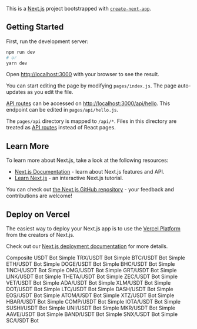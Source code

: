 This is a [Next.js](https://nextjs.org/) project bootstrapped with [`create-next-app`](https://github.com/vercel/next.js/tree/canary/packages/create-next-app).

## Getting Started

First, run the development server:

```bash
npm run dev
# or
yarn dev
```

Open [http://localhost:3000](http://localhost:3000) with your browser to see the result.

You can start editing the page by modifying `pages/index.js`. The page auto-updates as you edit the file.

[API routes](https://nextjs.org/docs/api-routes/introduction) can be accessed on [http://localhost:3000/api/hello](http://localhost:3000/api/hello). This endpoint can be edited in `pages/api/hello.js`.

The `pages/api` directory is mapped to `/api/*`. Files in this directory are treated as [API routes](https://nextjs.org/docs/api-routes/introduction) instead of React pages.

## Learn More

To learn more about Next.js, take a look at the following resources:

- [Next.js Documentation](https://nextjs.org/docs) - learn about Next.js features and API.
- [Learn Next.js](https://nextjs.org/learn) - an interactive Next.js tutorial.

You can check out [the Next.js GitHub repository](https://github.com/vercel/next.js/) - your feedback and contributions are welcome!

## Deploy on Vercel

The easiest way to deploy your Next.js app is to use the [Vercel Platform](https://vercel.com/new?utm_medium=default-template&filter=next.js&utm_source=create-next-app&utm_campaign=create-next-app-readme) from the creators of Next.js.

Check out our [Next.js deployment documentation](https://nextjs.org/docs/deployment) for more details.



Composite USDT Bot
Simple TRX/USDT Bot
Simple BTC/USDT Bot
Simple ETH/USDT Bot
Simple DOGE/USDT Bot
Simple BHC/USDT Bot
Simple 1INCH/USDT Bot
Simple OMG/USDT Bot
Simple GRT/USDT Bot
Simple LINK/USDT Bot
Simple THETA/USDT Bot
Simple ZEC/USDT Bot
Simple VET/USDT Bot
Simple ADA/USDT Bot
Simple XLM/USDT Bot
Simple DOT/USDT Bot
Simple LTC/USDT Bot
Simple DASH/USDT Bot
Simple EOS/USDT Bot
Simple ATOM/USDT Bot
Simple XTZ/USDT Bot
Simple HBAR/USDT Bot
Simple COMP/USDT Bot
Simple IOTA/USDT Bot
Simple SUSHI/USDT Bot
Simple UNI/USDT Bot
Simple MKR/USDT Bot
Simple AAVE/USDT Bot
Simple BAND/USDT Bot
Simple SNX/USDT Bot
Simple SC/USDT Bot

